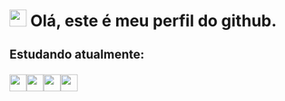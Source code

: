 # <img src="https://thumbs.gfycat.com/HeartfeltLargeBobolink-max-1mb.gif" width="30px" height="30px">  Olá, este é meu perfil do github.
## Estudando atualmente:
### <img src="https://cdn.jsdelivr.net/gh/devicons/devicon/icons/cplusplus/cplusplus-original.svg" width="30px" height="30px"><img src="https://cdn.jsdelivr.net/gh/devicons/devicon/icons/java/java-original.svg" width="30px" height="30px"/><img src="https://cdn.jsdelivr.net/gh/devicons/devicon/icons/ubuntu/ubuntu-plain.svg" width="30px" height="30px"/><img src="https://cdn.jsdelivr.net/gh/devicons/devicon/icons/apache/apache-original-wordmark.svg" width="30px" height="30px"/>

<!--
**lucaspereirasouza/Lucaspereirasouza** is a ✨ _special_ ✨ repository because its `README.md` (this file) appears on your GitHub profile.

Here are some ideas to get you started:

- 🔭 I’m currently working on ...
- 🌱 I’m currently learning ...
- 👯 I’m looking to collaborate on ...
- 🤔 I’m looking for help with ...
- 💬 Ask me about ...
- 📫 How to reach me: ...
- 😄 Pronouns: ...
- ⚡ Fun fact: ...
-->
